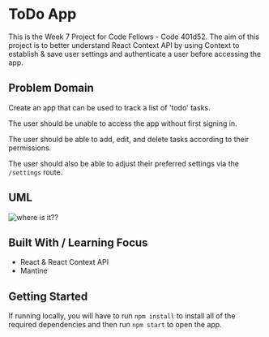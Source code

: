 # ToDo App
This is the Week 7 Project for Code Fellows - Code 401d52. The aim of this project is to better understand React Context API by using Context to establish & save user settings and authenticate a user before accessing the app. 

## Problem Domain

Create an app that can be used to track a list of 'todo' tasks.

The user should be unable to access the app without first signing in.

The user should be able to add, edit, and delete tasks according to their permissions.

The user should also be able to adjust their preferred settings via the `/settings` route.

## UML

![where is it??](https://media.tenor.com/cDJErRcpBXEAAAAC/idk-shrug.gif)

## Built With / Learning Focus

- React & React Context API
- Mantine

## Getting Started

If running locally, you will have to run `npm install` to install all of the required dependencies and then run `npm start` to open the app.